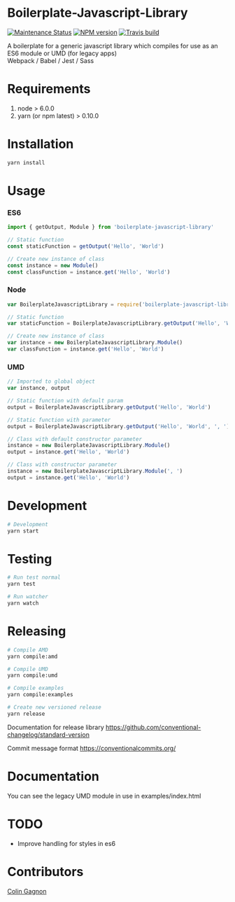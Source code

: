 # Boilerplate-Javascript-Library
[![Maintenance Status][status-image]][status-url] [![NPM version][npm-image]][npm-url] [![Travis build][travis-image]][travis-url]

A boilerplate for a generic javascript library which compiles for use as an ES6 module or UMD (for legacy apps)  
Webpack / Babel / Jest / Sass

# Requirements
1) node > 6.0.0
2) yarn (or npm latest) > 0.10.0

# Installation
```bash
yarn install
```

# Usage

### ES6
```javascript
import { getOutput, Module } from 'boilerplate-javascript-library'

// Static function
const staticFunction = getOutput('Hello', 'World')

// Create new instance of class
const instance = new Module()
const classFunction = instance.get('Hello', 'World')
```

### Node
```javascript
var BoilerplateJavascriptLibrary = require('boilerplate-javascript-library')

// Static function
var staticFunction = BoilerplateJavascriptLibrary.getOutput('Hello', 'World')

// Create new instance of class
var instance = new BoilerplateJavascriptLibrary.Module()
var classFunction = instance.get('Hello', 'World')
```

### UMD
```javascript
// Imported to global object
var instance, output

// Static function with default param
output = BoilerplateJavascriptLibrary.getOutput('Hello', 'World')

// Static function with parameter
output = BoilerplateJavascriptLibrary.getOutput('Hello', 'World', ', ')

// Class with default constructor parameter
instance = new BoilerplateJavascriptLibrary.Module()
output = instance.get('Hello', 'World')

// Class with constructor parameter
instance = new BoilerplateJavascriptLibrary.Module(', ')
output = instance.get('Hello', 'World')
```

# Development
```bash
# Development
yarn start
```

# Testing
```bash
# Run test normal
yarn test

# Run watcher
yarn watch
```

# Releasing
```bash
# Compile AMD
yarn compile:amd

# Compile UMD
yarn compile:umd

# Compile examples
yarn compile:examples

# Create new versioned release
yarn release
```
Documentation for release library
https://github.com/conventional-changelog/standard-version

Commit message format
https://conventionalcommits.org/

# Documentation
You can see the legacy UMD module in use in examples/index.html

# TODO
- Improve handling for styles in es6


# Contributors
[Colin Gagnon][admin]

[admin]: https://github.com/colingagnon

[status-image]: https://img.shields.io/badge/status-maintained-brightgreen.svg
[status-url]: https://github.com/techcoop/boilerplate-javascript-library

[npm-image]: https://img.shields.io/npm/v/boilerplate-javascript-library.svg
[npm-url]: https://www.npmjs.com/package/boilerplate-javascript-library

[travis-image]: https://travis-ci.org/techcoop/boilerplate-javascript-library.svg?branch=master
[travis-url]: https://travis-ci.org/techcoop/boilerplate-javascript-library

[license-image]: https://img.shields.io/badge/license-MIT-blue.svg
[license-url]: https://raw.githubusercontent.com/techcoop/boilerplate-javascript-library/master/LICENSE

